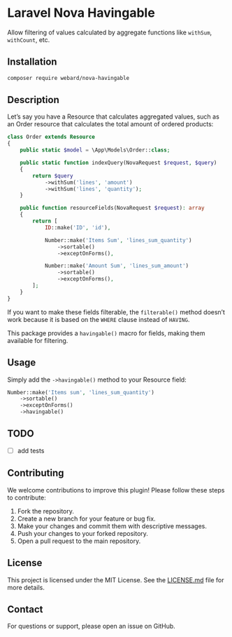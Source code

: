 # Laravel Nova Havingable

Allow filtering of values calculated by aggregate functions like `withSum`, `withCount`, etc.

## Installation

```sh
composer require webard/nova-havingable
```

## Description

Let’s say you have a Resource that calculates aggregated values, such as an Order resource that calculates the total amount of ordered products:

```php
class Order extends Resource
{
    public static $model = \App\Models\Order::class;

    public static function indexQuery(NovaRequest $request, $query)
    {
        return $query
            ->withSum('lines', 'amount')
            ->withSum('lines', 'quantity');
    }

    public function resourceFields(NovaRequest $request): array
    {
        return [
            ID::make('ID', 'id'),

            Number::make('Items Sum', 'lines_sum_quantity')
                ->sortable()
                ->exceptOnForms(),

            Number::make('Amount Sum', 'lines_sum_amount')
                ->sortable()
                ->exceptOnForms(),
        ];
    }
}
```

If you want to make these fields filterable, the `filterable()` method doesn’t work because it is based on the `WHERE` clause instead of `HAVING`.

This package provides a `havingable()` macro for fields, making them available for filtering.

## Usage

Simply add the `->havingable()` method to your Resource field:

```php
Number::make('Items sum', 'lines_sum_quantity')
    ->sortable()
    ->exceptOnForms()
    ->havingable()
```

## TODO

- [ ] add tests

## Contributing

We welcome contributions to improve this plugin! Please follow these steps to contribute:

1. Fork the repository.
2. Create a new branch for your feature or bug fix.
3. Make your changes and commit them with descriptive messages.
4. Push your changes to your forked repository.
5. Open a pull request to the main repository.

## License

This project is licensed under the MIT License. See the [LICENSE.md](LICENSE.md) file for more details.

## Contact

For questions or support, please open an issue on GitHub.
